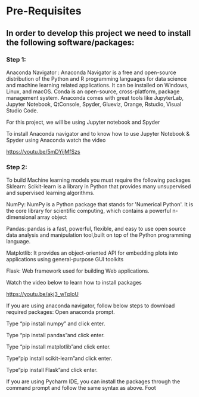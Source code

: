 # Pre-Requisites
## In order to develop this project we need to install the following software/packages:
### Step 1:
Anaconda Navigator :
Anaconda Navigator is a free and open-source distribution of the Python and R programming languages for data science and machine learning related applications. It can be installed on Windows, Linux, and macOS. Conda is an open-source, cross-platform, package management system. Anaconda comes with great tools like JupyterLab, Jupyter Notebook, QtConsole, Spyder, Glueviz, Orange, Rstudio, Visual Studio Code.

For this project, we will be using Jupyter notebook and Spyder

To install Anaconda navigator and to know how to use Jupyter Notebook & Spyder using Anaconda watch the video

https://youtu.be/5mDYijMfSzs

### Step 2:
To build Machine learning models you must require the following packages
Sklearn: Scikit-learn is a library in Python that provides many unsupervised and supervised learning algorithms.

NumPy: NumPy is a Python package that stands for 'Numerical Python'. It is the core library for scientific computing, which contains a powerful n-dimensional array object

Pandas: pandas is a fast, powerful, flexible, and easy to use open source data analysis and manipulation tool,built on top of the Python programming language.

Matplotlib: It provides an object-oriented API for embedding plots into applications using general-purpose GUI toolkits

Flask: Web framework used for building Web applications.

Watch the video below to learn how to install packages

https://youtu.be/akj3_wTploU

If you are using anaconda navigator, follow below steps to download required packages:
Open anaconda prompt.

Type “pip install numpy” and click enter.

Type “pip install pandas”and click enter.

Type “pip install matplotlib”and click enter.

Type“pip install scikit-learn”and click enter.

Type“pip install Flask”and click enter.

If you are using Pycharm IDE, you can install the packages through the command prompt and follow the same syntax as above.
Foot
